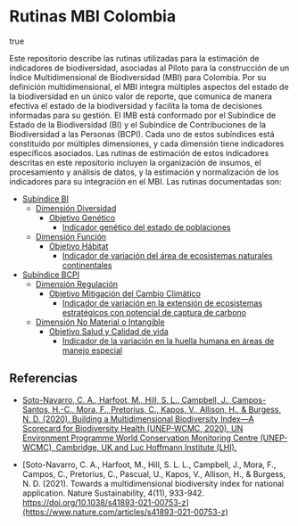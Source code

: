 Rutinas MBI Colombia
================
true

Este repositorio describe las rutinas utilizadas para la estimación de
indicadores de biodiversidad, asociadas al Piloto para la construcción
de un Índice Multidimensional de Biodiversidad (MBI) para Colombia. Por
su definición multidimensional, el MBI integra múltiples aspectos del
estado de la biodiversidad en un único valor de reporte, que comunica de
manera efectiva el estado de la biodiversidad y facilita la toma de
decisiones informadas para su gestión. El IMB está conformado por el
Subíndice de Estado de la Biodiversidad (BI) y el Subíndice de
Contribuciones de la Biodiversidad a las Personas (BCPI). Cada uno de
estos subíndices está constituido por múltiples dimensiones, y cada
dimensión tiene indicadores específicos asociados. Las rutinas de
estimación de estos indicadores descritas en este repositorio incluyen
la organización de insumos, el procesamiento y análisis de datos, y la
estimación y normalización de los indicadores para su integración en el
MBI. Las rutinas documentadas son:

- [Subíndice
  BI](https://github.com/vicjulrin/MBI_Colombia/tree/main/MBI/BI_subindex)
  - [Dimensión
    Diversidad](https://github.com/vicjulrin/MBI_Colombia/tree/main/MBI/BI_subindex/Dimension_Diversity)
    - [Objetivo
      Genético](https://github.com/vicjulrin/MBI_Colombia/tree/main/MBI/BI_subindex/Dimension_Diversity/Objective_Genetic)
      - [Indicador genético del estado de
        poblaciones](https://github.com/vicjulrin/MBI_Colombia/tree/main/MBI/BI_subindex/Dimension_Diversity/Objective_Genetic/GeneticStatePopulations)
  - [Dimensión
    Función](https://github.com/vicjulrin/MBI_Colombia/tree/main/MBI/BI_subindex/Dimension_Function)
    - [Objetivo
      Hábitat](https://github.com/vicjulrin/MBI_Colombia/tree/main/MBI/BI_subindex/Dimension_Function/Objective_Habitat)
      - [Indicador de variación del área de ecosistemas naturales
        continentales]()
- [Subíndice
  BCPI](https://github.com/vicjulrin/MBI_Colombia/tree/main/MBI/BCPI_subindex)
  - [Dimensión
    Regulación](https://github.com/vicjulrin/MBI_Colombia/tree/main/MBI/BCPI_subindex/Dimension_Regulation)
    - [Objetivo Mitigación del Cambio
      Climático](https://github.com/vicjulrin/MBI_Colombia/tree/main/MBI/BCPI_subindex/Dimension_Regulation/Objective_ClimateChangeMitigation)
      - [Indicador de variación en la extensión de ecosistemas
        estratégicos con potencial de captura de carbono]()
  - [Dimensión No Material o
    Intangible](https://github.com/vicjulrin/MBI_Colombia/tree/main/MBI/BCPI_subindex/Dimension_NonMaterialIntangible)
    - [Objetivo Salud y Calidad de
      vida](https://github.com/vicjulrin/MBI_Colombia/tree/main/MBI/BCPI_subindex/Dimension_NonMaterialIntangible/Objective_HealthQualityLife)
      - [Indicador de la variación en la huella humana en áreas de
        manejo especial]()

## Referencias

- [Soto-Navarro, C. A., Harfoot, M., Hill, S. L., Campbell, J.,
  Campos-Santos, H.-C., Mora, F., Pretorius, C., Kapos, V., Allison, H.,
  & Burgess, N. D. (2020). Building a Multidimensional Biodiversity
  Index—A Scorecard for Biodiversity Health (UNEP-WCMC, 2020). UN
  Environment Programme World Conservation Monitoring Centre
  (UNEP-WCMC), Cambridge, UK and Luc Hoffmann Institute
  (LHI).](https://wedocs.unep.org/bitstream/handle/20.500.11822/38023/biodiversity_index.pdf?sequence=3&isAllowed=y)

- [Soto-Navarro, C. A., Harfoot, M., Hill, S. L. L., Campbell, J., Mora,
  F., Campos, C., Pretorius, C., Pascual, U., Kapos, V., Allison, H., &
  Burgess, N. D. (2021). Towards a multidimensional biodiversity index
  for national application. Nature Sustainability, 4(11), 933-942.
  https://doi.org/10.1038/s41893-021-00753-z](https://www.nature.com/articles/s41893-021-00753-z)
